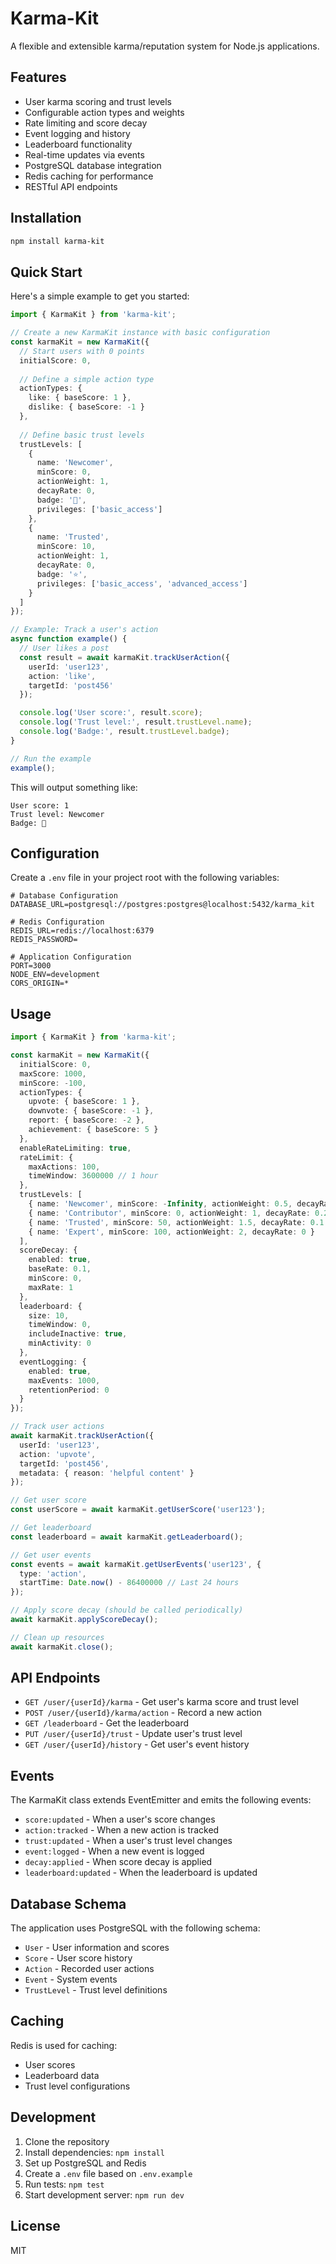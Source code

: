 # Karma-Kit

A flexible and extensible karma/reputation system for Node.js applications.

## Features

- User karma scoring and trust levels
- Configurable action types and weights
- Rate limiting and score decay
- Event logging and history
- Leaderboard functionality
- Real-time updates via events
- PostgreSQL database integration
- Redis caching for performance
- RESTful API endpoints

## Installation

```bash
npm install karma-kit
```

## Quick Start

Here's a simple example to get you started:

```typescript
import { KarmaKit } from 'karma-kit';

// Create a new KarmaKit instance with basic configuration
const karmaKit = new KarmaKit({
  // Start users with 0 points
  initialScore: 0,
  
  // Define a simple action type
  actionTypes: {
    like: { baseScore: 1 },
    dislike: { baseScore: -1 }
  },
  
  // Define basic trust levels
  trustLevels: [
    { 
      name: 'Newcomer',
      minScore: 0,
      actionWeight: 1,
      decayRate: 0,
      badge: '🌱',
      privileges: ['basic_access']
    },
    { 
      name: 'Trusted',
      minScore: 10,
      actionWeight: 1,
      decayRate: 0,
      badge: '⭐',
      privileges: ['basic_access', 'advanced_access']
    }
  ]
});

// Example: Track a user's action
async function example() {
  // User likes a post
  const result = await karmaKit.trackUserAction({
    userId: 'user123',
    action: 'like',
    targetId: 'post456'
  });

  console.log('User score:', result.score);
  console.log('Trust level:', result.trustLevel.name);
  console.log('Badge:', result.trustLevel.badge);
}

// Run the example
example();
```

This will output something like:
```
User score: 1
Trust level: Newcomer
Badge: 🌱
```

## Configuration

Create a `.env` file in your project root with the following variables:

```env
# Database Configuration
DATABASE_URL=postgresql://postgres:postgres@localhost:5432/karma_kit

# Redis Configuration
REDIS_URL=redis://localhost:6379
REDIS_PASSWORD=

# Application Configuration
PORT=3000
NODE_ENV=development
CORS_ORIGIN=*
```

## Usage

```typescript
import { KarmaKit } from 'karma-kit';

const karmaKit = new KarmaKit({
  initialScore: 0,
  maxScore: 1000,
  minScore: -100,
  actionTypes: {
    upvote: { baseScore: 1 },
    downvote: { baseScore: -1 },
    report: { baseScore: -2 },
    achievement: { baseScore: 5 }
  },
  enableRateLimiting: true,
  rateLimit: {
    maxActions: 100,
    timeWindow: 3600000 // 1 hour
  },
  trustLevels: [
    { name: 'Newcomer', minScore: -Infinity, actionWeight: 0.5, decayRate: 0.5 },
    { name: 'Contributor', minScore: 0, actionWeight: 1, decayRate: 0.2 },
    { name: 'Trusted', minScore: 50, actionWeight: 1.5, decayRate: 0.1 },
    { name: 'Expert', minScore: 100, actionWeight: 2, decayRate: 0 }
  ],
  scoreDecay: {
    enabled: true,
    baseRate: 0.1,
    minScore: 0,
    maxRate: 1
  },
  leaderboard: {
    size: 10,
    timeWindow: 0,
    includeInactive: true,
    minActivity: 0
  },
  eventLogging: {
    enabled: true,
    maxEvents: 1000,
    retentionPeriod: 0
  }
});

// Track user actions
await karmaKit.trackUserAction({
  userId: 'user123',
  action: 'upvote',
  targetId: 'post456',
  metadata: { reason: 'helpful content' }
});

// Get user score
const userScore = await karmaKit.getUserScore('user123');

// Get leaderboard
const leaderboard = await karmaKit.getLeaderboard();

// Get user events
const events = await karmaKit.getUserEvents('user123', {
  type: 'action',
  startTime: Date.now() - 86400000 // Last 24 hours
});

// Apply score decay (should be called periodically)
await karmaKit.applyScoreDecay();

// Clean up resources
await karmaKit.close();
```

## API Endpoints

- `GET /user/{userId}/karma` - Get user's karma score and trust level
- `POST /user/{userId}/karma/action` - Record a new action
- `GET /leaderboard` - Get the leaderboard
- `PUT /user/{userId}/trust` - Update user's trust level
- `GET /user/{userId}/history` - Get user's event history

## Events

The KarmaKit class extends EventEmitter and emits the following events:

- `score:updated` - When a user's score changes
- `action:tracked` - When a new action is tracked
- `trust:updated` - When a user's trust level changes
- `event:logged` - When a new event is logged
- `decay:applied` - When score decay is applied
- `leaderboard:updated` - When the leaderboard is updated

## Database Schema

The application uses PostgreSQL with the following schema:

- `User` - User information and scores
- `Score` - User score history
- `Action` - Recorded user actions
- `Event` - System events
- `TrustLevel` - Trust level definitions

## Caching

Redis is used for caching:
- User scores
- Leaderboard data
- Trust level configurations

## Development

1. Clone the repository
2. Install dependencies: `npm install`
3. Set up PostgreSQL and Redis
4. Create a `.env` file based on `.env.example`
5. Run tests: `npm test`
6. Start development server: `npm run dev`

## License

MIT 